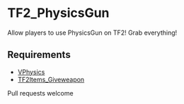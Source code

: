 # TF2_PhysicsGun
Allow players to use PhysicsGun on TF2! Grab everything!

## Requirements
- [VPhysics](https://forums.alliedmods.net/showthread.php?t=136350)
- [TF2Items_Giveweapon](https://forums.alliedmods.net/showthread.php?p=1337899)

Pull requests welcome
